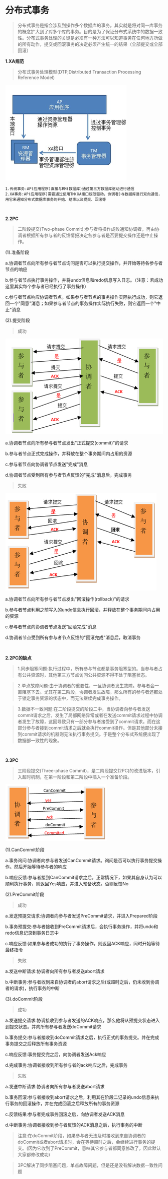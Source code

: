 # 分布式事务

>分布式事务是指会涉及到操作多个数据库的事务。其实就是将对同一库事务的概念扩大到了对多个库的事务。目的是为了保证分布式系统中的数据一致性。分布式事务处理的关键是必须有一种方法可以知道事务在任何地方所做的所有动作，提交或回滚事务的决定必须产生统一的结果（全部提交或全部回滚）

**1.XA规范**

>分布式事务处理模型(DTP,Distributed Transaction Processing Reference Model)

![](img/16.jpg)

```
1.传统事务:AP(应用程序)直接与RM(数据库)通过第三方数据库驱动进行通信
2.XA事务:AP(应用程序)需要通过使用TM(XA接口规范驱动，协调者)与数据库进行双向通信，用它来通知分布式数据库事务的开始、结束以及提交、回滚等
```

<br>

**2.2PC**

>二阶段提交(Two-phase Commit):参与者将操作成败通知协调者，再由协调者根据所有参与者的反馈情报决定各参与者是否要提交操作还是中止操作。

(1).准备阶段

a.协调者节点向所有参与者节点询问是否可以执行提交操作，并开始等待各参与者节点的响应

b.参与者节点执行事务操作，并将undo信息和redo信息写入日志。（注意：若成功这里其实每个参与者已经执行了事务操作）

c.参与者节点响应协调者节点。如果参与者节点的事务操作实际执行成功，则它返回一个"同意"消息；如果参与者节点的事务操作实际执行失败，则它返回一个"中止"消息

(2).提交阶段

>成功

![](img/17.png)

a.协调者节点向所有参与者节点发出"正式提交(commit)"的请求

b.参与者节点正式完成操作，并释放在整个事务期间内占用的资源

c.参与者节点向协调者节点发送"完成"消息

d.协调者节点受到所有参与者节点反馈的"完成"消息后，完成事务

>失败

![](img/18.png)

a.协调者节点向所有参与者节点发出"回滚操作(rollback)"的请求

b.参与者节点利用之前写入的undo信息执行回滚，并释放在整个事务期间内占用的资源

c.参与者节点向协调者节点发送"回滚完成"消息

d.协调者节点受到所有参与者节点反馈的"回滚完成"消息后，取消事务

<br>

**2.2PC的缺点**

>1.同步阻塞问题:执行过程中，所有参与节点都是事务阻塞型的。当参与者占有公共资源时，其他第三方节点访问公共资源不得不处于阻塞状态。


>2.单点故障问题:由于协调者的重要性，一旦协调者发生故障。参与者会一直阻塞下去。尤其在第二阶段，协调者发生故障，那么所有的参与者还都处于锁定事务资源的状态中，而无法继续完成事务操作。


>3.数据不一致问题:在二阶段提交的阶段二中，当协调者向参与者发送commit请求之后，发生了局部网络异常或者在发送commit请求过程中协调者发生了故障，这回导致只有一部分参与者接受到了commit请求。而在这部分参与者接到commit请求之后就会执行commit操作。但是其他部分未接到commit请求的机器则无法执行事务提交。于是整个分布式系统便出现了数据部一致性的现象。


<br>

**3.3PC**

>三阶段提交(Three-phase Commit)，是二阶段提交(2PC)的改进版本，引入超时机制，在第一阶段和第二阶段中插入一个准备阶段。

![](img/19.png)

(1).CanCommit阶段

a.事务询问:协调者向参与者发送CanCommit请求。询问是否可以执行事务提交操作。然后开始等待参与者的响应

b.响应反馈:参与者接到CanCommit请求之后，正常情况下，如果其自身认为可以顺利执行事务，则返回Yes响应，并进入预备状态。否则反馈No

(2).PreCommit阶段

>成功

a.发送预提交请求:协调者向参与者发送PreCommit请求，并进入Prepared阶段

b.事务预提交:参与者接收到PreCommit请求后，会执行事务操作，并将undo和redo信息记录到事务日志中

c.响应反馈:如果参与者成功的执行了事务操作，则返回ACK响应，同时开始等待最终指令

>失败

a.发送中断请求:协调者向所有参与者发送abort请求

b.中断事务:参与者收到来自协调者的abort请求之后(或超时之后，仍未收到协调者的请求)，执行事务的中断

(3).doCommit阶段

>成功

a.发送提交请求:协调接收到参与者发送的ACK响应，那么他将从预提交状态进入到提交状态。并向所有参与者发送doCommit请求

b.事务提交:参与者接收到doCommit请求之后，执行正式的事务提交。并在完成事务提交之后释放所有事务资源

c.响应反馈:事务提交完之后，向协调者发送Ack响应

d.完成事务:协调者接收到所有参与者的ack响应之后，完成事务

>失败

a.发送中断请求:协调者向所有参与者发送abort请求

b.事务回滚:参与者接收到abort请求之后，利用其在阶段二记录的undo信息来执行事务的回滚操作，并在完成回滚之后释放所有的事务资源

c.反馈结果:参与者完成事务回滚之后，向协调者发送ACK消息

d.中断事务:协调者接收到参与者反馈的ACK消息之后，执行事务的中断

>注意:在doCommit阶段，如果参与者无法及时接收到来自协调者的doCommit或者abort请求时，会在等待超时之后，会继续进行事务的提交。(因为它收到了PreCommit，意味其它参与者都同意修改了，因此默认大家都修改成功)

>3PC解决了同步阻塞问题，单点故障问题，但是还是没有解决数据一致性问题
